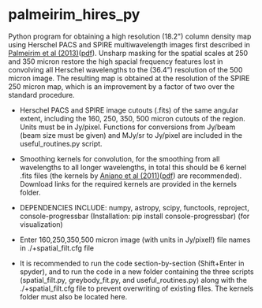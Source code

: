 # palmeirim_hires_py

Python program for obtaining a high resolution (18.2") column density map using Herschel PACS and SPIRE multiwavelength images first described in [Palmeirim et al (2013)](https://doi.org/10.1051/0004-6361/201220500)([pdf](https://www.aanda.org/articles/aa/pdf/2013/02/aa20500-12.pdf)). Unsharp masking for the spatial scales at 250 and 350 micron restore the high spacial frequency features lost in convolving all Herschel wavelengths to the (36.4") resolution of the 500 micron image. The resulting map is obtained at the resolution of the SPIRE 250 micron map, which is an improvement by a factor of two over the standard procedure.

- Herschel PACS and SPIRE image cutouts (.fits) of the same angular extent, including the 160, 250, 350, 500 micron cutouts of the region. Units must be in Jy/pixel. Functions for conversions from Jy/beam (beam size must be given) and MJy/sr to Jy/pixel are included in the useful_routines.py script.

- Smoothing kernels for convolution, for the smoothing from all wavelengths to all longer wavelengths, in total this should be 6 kernel .fits files (the kernels by [Aniano et al (2011)](https://doi.org/10.1086/662219)([pdf](https://iopscience.iop.org/article/10.1086/662219/pdf)) are recommended). Download links for the required kernels are provided in the kernels folder.

- DEPENDENCIES INCLUDE: numpy, astropy, scipy, functools, reproject, console-progressbar (Installation: pip install console-progressbar) (for visualization)

- Enter 160,250,350,500 micron image (with units in Jy/pixel!) file names in ./+spatial_filt.cfg file

- It is recommended to run the code section-by-section (Shift+Enter in spyder), and to run the code in a new folder 
  containing the three scripts (spatial_filt.py, greybody_fit.py, and useful_routines.py) along with the ./+spatial_filt.cfg file
  to prevent overwriting of existing files. The kernels folder must also be located here.
